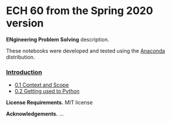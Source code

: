 # ECH 60 from the Spring 2020 version

**ENgineering Problem Solving** description.

These notebooks were developed and tested using the [Anaconda](https://www.anaconda.com/download/) distribution.

### [Introduction](https://nbviewer.jupyter.org/github/hmanikantan/Python-Repo/blob/master/Chapter_00.ipynb)
- [0.1 Context and Scope](https://nbviewer.jupyter.org/github/hmanikantan/Python-Repo/blob/master/Chapter_00.ipynb#scope)
- [0.2 Getting used to Python](https://nbviewer.jupyter.org/github/hmanikantan/Python-Repo/blob/master/Chapter_00.ipynb#install)

**License Requirements.** MIT license

**Acknowledgements.** ...